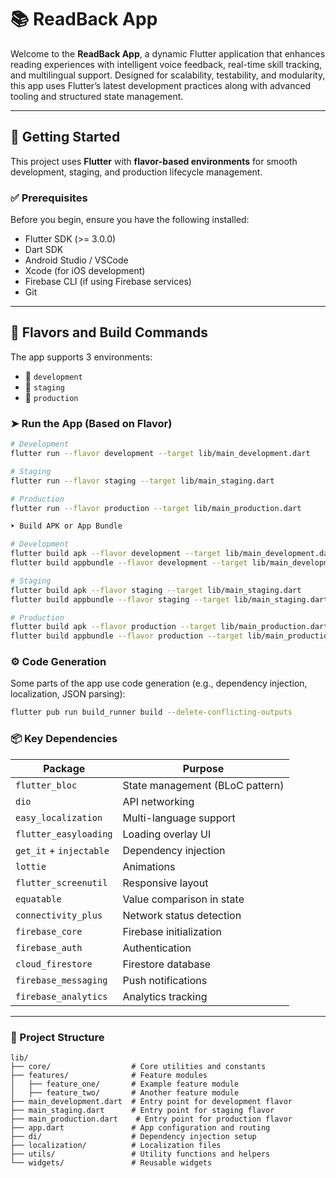 # 📚 ReadBack App

Welcome to the **ReadBack App**, a dynamic Flutter application that enhances reading experiences with intelligent voice feedback, real-time skill tracking, and multilingual support. Designed for scalability, testability, and modularity, this app uses Flutter’s latest development practices along with advanced tooling and structured state management.

---

## 🚀 Getting Started

This project uses **Flutter** with **flavor-based environments** for smooth development, staging, and production lifecycle management.

### ✅ Prerequisites

Before you begin, ensure you have the following installed:

- Flutter SDK (>= 3.0.0)
- Dart SDK
- Android Studio / VSCode
- Xcode (for iOS development)
- Firebase CLI (if using Firebase services)
- Git

---

## 🧪 Flavors and Build Commands

The app supports 3 environments:

- 🔧 `development`
- 🚧 `staging`
- 🚀 `production`

### ➤ Run the App (Based on Flavor)

```bash
# Development
flutter run --flavor development --target lib/main_development.dart

# Staging
flutter run --flavor staging --target lib/main_staging.dart

# Production
flutter run --flavor production --target lib/main_production.dart

➤ Build APK or App Bundle

# Development
flutter build apk --flavor development --target lib/main_development.dart
flutter build appbundle --flavor development --target lib/main_development.dart

# Staging
flutter build apk --flavor staging --target lib/main_staging.dart
flutter build appbundle --flavor staging --target lib/main_staging.dart

# Production
flutter build apk --flavor production --target lib/main_production.dart
flutter build appbundle --flavor production --target lib/main_production.dart


```
### ⚙️ Code Generation
Some parts of the app use code generation (e.g., dependency injection, localization, JSON parsing):
```bash
flutter pub run build_runner build --delete-conflicting-outputs
```
### 📦 Key Dependencies
| Package                 | Purpose                         |
| ----------------------- |---------------------------------|
| `flutter_bloc`          | State management (BLoC pattern) |
| `dio`                   | API networking                  |
| `easy_localization`     | Multi-language support          |
| `flutter_easyloading`   | Loading overlay UI              |
| `get_it` + `injectable` | Dependency injection            |
| `lottie`                | Animations                      |
| `flutter_screenutil`    | Responsive layout               |
| `equatable`             | Value comparison in state       |
| `connectivity_plus`     | Network status detection        |
| `firebase_core`         | Firebase initialization         |
| `firebase_auth`         | Authentication                  |
| `cloud_firestore`       | Firestore database              |
| `firebase_messaging`    | Push notifications              |
| `firebase_analytics`    | Analytics tracking              |
 -------------------------------------------------------------
### 📂 Project Structure
```plaintext
lib/
├── core/                  # Core utilities and constants
├── features/              # Feature modules
│   ├── feature_one/       # Example feature module
│   ├── feature_two/       # Another feature module
├── main_development.dart  # Entry point for development flavor
├── main_staging.dart      # Entry point for staging flavor
├── main_production.dart    # Entry point for production flavor
├── app.dart               # App configuration and routing
├── di/                    # Dependency injection setup
├── localization/          # Localization files
├── utils/                 # Utility functions and helpers
└── widgets/               # Reusable widgets
```